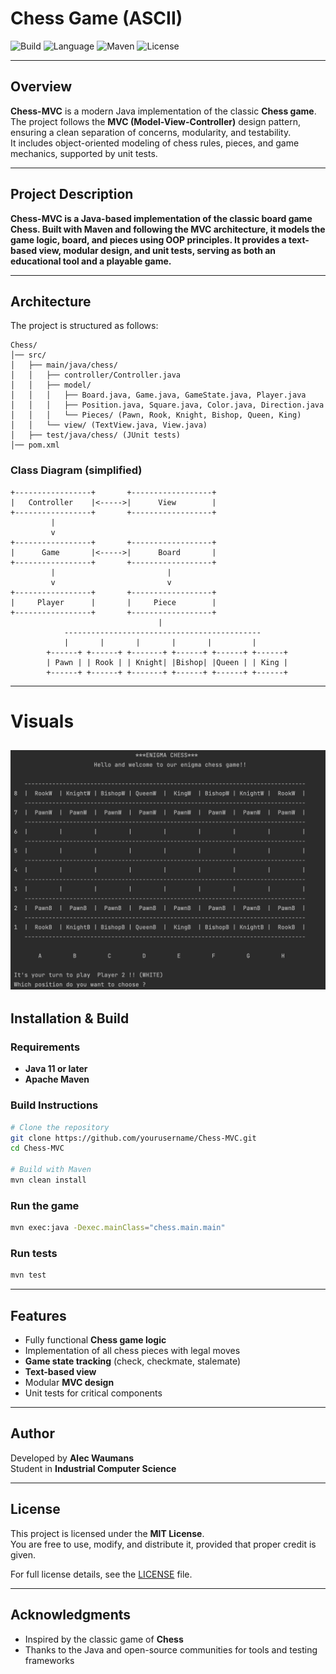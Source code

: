 # Chess Game (ASCII)

![Build](https://img.shields.io/badge/build-passing-brightgreen)
![Language](https://img.shields.io/badge/language-Java-blue)
![Maven](https://img.shields.io/badge/build%20system-Maven-orange)
![License](https://img.shields.io/badge/license-MIT-lightgrey)

---

## Overview

**Chess-MVC** is a modern Java implementation of the classic **Chess game**.  
The project follows the **MVC (Model-View-Controller)** design pattern, ensuring a clean separation of concerns, modularity, and testability.  
It includes object-oriented modeling of chess rules, pieces, and game mechanics, supported by unit tests.

---

## Project Description 

**Chess-MVC is a Java-based implementation of the classic board game Chess. Built with Maven and following the MVC architecture, it models the game logic, board, and pieces using OOP principles. It provides a text-based view, modular design, and unit tests, serving as both an educational tool and a playable game.**

---

## Architecture

The project is structured as follows:

```
Chess/
│── src/
│   ├── main/java/chess/
│   │   ├── controller/Controller.java
│   │   ├── model/
│   │   │   ├── Board.java, Game.java, GameState.java, Player.java
│   │   │   ├── Position.java, Square.java, Color.java, Direction.java
│   │   │   └── Pieces/ (Pawn, Rook, Knight, Bishop, Queen, King)
│   │   └── view/ (TextView.java, View.java)
│   ├── test/java/chess/ (JUnit tests)
│── pom.xml
```

### Class Diagram (simplified)

```
+-----------------+       +------------------+
|   Controller    |<----->|      View        |
+-----------------+       +------------------+
         |
         v
+-----------------+       +------------------+
|      Game       |<----->|      Board       |
+-----------------+       +------------------+
         |                         |
         v                         v
+-----------------+       +------------------+
|     Player      |       |     Piece        |
+-----------------+       +------------------+
                                 |
            --------------------------------------------
            |       |       |       |       |         |
        +------+ +------+ +-------+ +------+ +------+ +------+
        | Pawn | | Rook | | Knight| |Bishop| |Queen | | King |
        +------+ +------+ +-------+ +------+ +------+ +------+
```
---
# Visuals

![BoardGame](Img/BoardGameAscii.jpeg)
---

## Installation & Build

### Requirements
- **Java 11 or later**
- **Apache Maven**

### Build Instructions

```bash
# Clone the repository
git clone https://github.com/yourusername/Chess-MVC.git
cd Chess-MVC

# Build with Maven
mvn clean install
```

### Run the game
```bash
mvn exec:java -Dexec.mainClass="chess.main.main"
```

### Run tests
```bash
mvn test
```

---

## Features

- Fully functional **Chess game logic**
- Implementation of all chess pieces with legal moves
- **Game state tracking** (check, checkmate, stalemate)
- **Text-based view**
- Modular **MVC design**
- Unit tests for critical components

---

## Author

Developed by **Alec Waumans**  
Student in **Industrial Computer Science**  

---

## License

This project is licensed under the **MIT License**.  
You are free to use, modify, and distribute it, provided that proper credit is given.  

For full license details, see the [LICENSE](LICENSE) file.

---

## Acknowledgments

- Inspired by the classic game of **Chess**  
- Thanks to the Java and open-source communities for tools and testing frameworks
